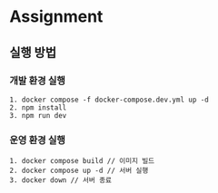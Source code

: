 # Assignment

## 실행 방법

### 개발 환경 실행
```
1. docker compose -f docker-compose.dev.yml up -d
2. npm install
3. npm run dev
```

### 운영 환경 실행
```
1. docker compose build // 이미지 빌드
2. docker compose up -d // 서버 실행
3. docker down // 서버 종료
```
